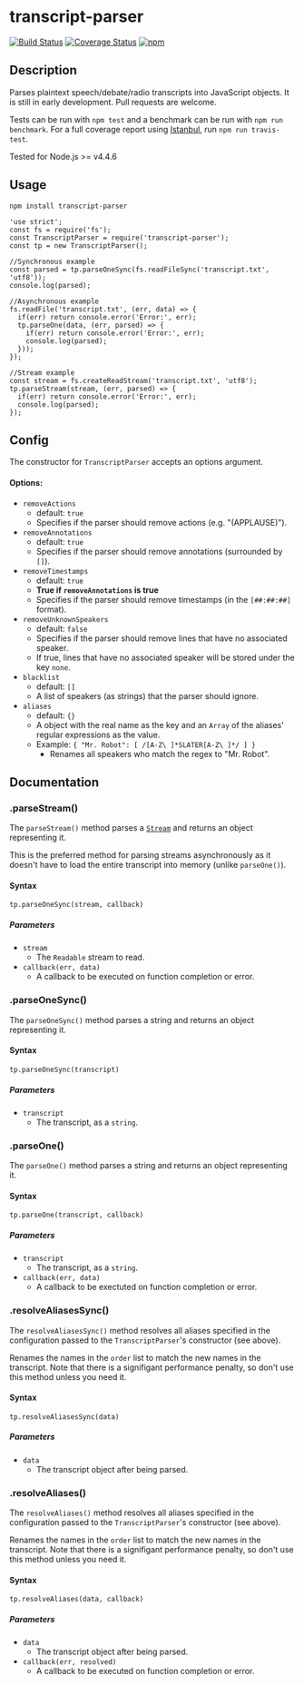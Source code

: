 transcript-parser
=================
[![Build Status](https://travis-ci.org/willshiao/transcript-parser.svg?branch=master)](https://travis-ci.org/willshiao/transcript-parser)
[![Coverage Status](https://coveralls.io/repos/github/willshiao/transcript-parser/badge.svg?branch=master)](https://coveralls.io/github/willshiao/transcript-parser?branch=master)
[![npm](https://img.shields.io/npm/v/transcript-parser.svg?maxAge=2592000)](https://www.npmjs.com/package/transcript-parser)

## Description

Parses plaintext speech/debate/radio transcripts into JavaScript objects. It is still in early development. Pull requests are welcome.

Tests can be run with `npm test` and a benchmark can be run with `npm run benchmark`. For a full coverage report using [Istanbul](https://github.com/gotwarlost/istanbul), run `npm run travis-test`.

Tested for Node.js >= v4.4.6

## Usage

`npm install transcript-parser`

```node
'use strict';
const fs = require('fs');
const TranscriptParser = require('transcript-parser');
const tp = new TranscriptParser();

//Synchronous example
const parsed = tp.parseOneSync(fs.readFileSync('transcript.txt', 'utf8'));
console.log(parsed);

//Asynchronous example
fs.readFile('transcript.txt', (err, data) => {
  if(err) return console.error('Error:', err);
  tp.parseOne(data, (err, parsed) => {
    if(err) return console.error('Error:', err);
    console.log(parsed);
  }));
});

//Stream example
const stream = fs.createReadStream('transcript.txt', 'utf8');
tp.parseStream(stream, (err, parsed) => {
  if(err) return console.error('Error:', err);
  console.log(parsed);
});
```


## Config

The constructor for `TranscriptParser` accepts an options argument.

#### Options:

- `removeActions`
    + default: `true`
    + Specifies if the parser should remove actions (e.g. "(APPLAUSE)").
- `removeAnnotations`
    + default: `true`
    + Specifies if the parser should remove annotations (surrounded by `[]`).
- `removeTimestamps`
    + default: `true`
    + **True if `removeAnnotations` is true**
    + Specifies if the parser should remove timestamps (in the `[##:##:##]` format).
- `removeUnknownSpeakers`
    + default: `false`
    + Specifies if the parser should remove lines that have no associated speaker.
    + If true, lines that have no associated speaker will be stored under the key `none`.
- `blacklist`
    + default: `[]`
    + A list of speakers (as strings) that the parser should ignore.
- `aliases`
    + default: `{}`
    + A object with the real name as the key and an `Array` of the aliases' regular expressions as the value.
    + Example: `{ "Mr. Robot": [ /[A-Z\ ]*SLATER[A-Z\ ]*/ ] }`
        * Renames all speakers who match the regex to "Mr. Robot".


## Documentation

### .parseStream()

The `parseStream()` method parses a [`Stream`](https://nodejs.org/api/stream.html) and returns an object representing it.

This is the preferred method for parsing streams asynchronously as it doesn't have to load the entire transcript into memory (unlike `parseOne()`).

#### Syntax

`tp.parseOneSync(stream, callback)`

##### Parameters

- `stream`
    + The `Readable` stream to read.
- `callback(err, data)`
    + A callback to be executed on function completion or error.


### .parseOneSync()

The `parseOneSync()` method parses a string and returns an object representing it.

#### Syntax

`tp.parseOneSync(transcript)`

##### Parameters

- `transcript`
    + The transcript, as a `string`.


### .parseOne()

The `parseOne()` method parses a string and returns an object representing it.

#### Syntax

`tp.parseOne(transcript, callback)`

##### Parameters

- `transcript`
    + The transcript, as a `string`.
- `callback(err, data)`
    + A callback to be exectuted on function completion or error.


### .resolveAliasesSync()

The `resolveAliasesSync()` method resolves all aliases specified in the configuration passed to the `TranscriptParser`'s constructor (see above).

Renames the names in the `order` list to match the new names in the transcript. Note that there is a signifigant performance penalty, so don't use this method unless you need it.

#### Syntax

`tp.resolveAliasesSync(data)`

##### Parameters

- `data`
    + The transcript object after being parsed.
 

### .resolveAliases()

The `resolveAliases()` method resolves all aliases specified in the configuration passed to the `TranscriptParser`'s constructor (see above).

Renames the names in the `order` list to match the new names in the transcript. Note that there is a signifigant performance penalty, so don't use this method unless you need it.

#### Syntax

`tp.resolveAliases(data, callback)`

##### Parameters

- `data`
    + The transcript object after being parsed.
- `callback(err, resolved)`
    + A callback to be executed on function completion or error.
